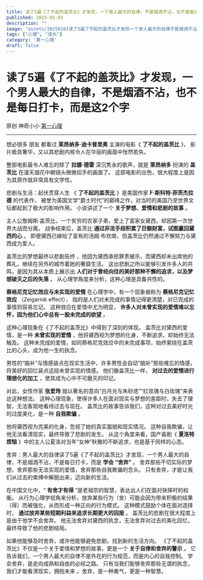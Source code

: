 ```yaml
---
title: 读了5遍《了不起的盖茨比》才发现，一个男人最大的自律，不是烟酒不沾，也不是每日打卡，而是这2个字
published: 2025-01-01
description: ""
image: "assets/20250101读了5遍了不起的盖茨比才发现一个男人最大的自律不是烟酒不沾也不是每日打卡而是这2个字.jpg"
tags: ["心理", "成长"]
category: '第一心理'
draft: false
---
```




#  读了5遍《了不起的盖茨比》才发现，一个男人最大的自律，不是烟酒不沾，也不是每日打卡，而是这2个字

原创  神奇小小  [ 第一心理 ](javascript:void\(0\);)

__ _ _ _ _

想必很多  朋友  都看过  **莱昂纳多·迪卡普里奥** 主演的电影《 **了不起的盖茨比** 》，
影片极具奢华，又以其悲剧内核令人在华丽的画面中怅然若失。


整部电影最令人难忘的除了 **拉娜·德雷** 深沉隽永的歌声，就是 **莱昂纳多** 扮演的 **盖茨比** 在漫天烟花中朝镜头微微招手的画面了。
这部电影的出色，很大程度上是因为其原作就非常具有文学性。

悲剧与生活：起伏贯穿人生 《 **了不起的盖茨比** 》是美国作家  **F·斯科特·菲茨杰拉德** 的代表作，
被誉为美国文学“爵士时代”的巅峰之作，对当时的美国乃至世界文坛都起到了极大的影响作用。  小说讲述了一个 **关于梦想、爱情和悲剧的故事** 。

主人公詹姆斯·盖茨比，一个贫穷的农家子弟，爱上了富家女黛西，却因第一次世界大战而分离。  战争结束后，盖茨比
**通过非法手段积累了巨额财富，试图赢回黛西的心** 。  即便黛西已嫁给了富有的汤姆·布坎南，但盖茨比仍然通过不懈努力与黛西成为爱人。

盖茨比的梦想最终以悲剧告终 ，他因为黛西承担罪责被杀，而黛西却未出席他的葬礼，继续在另外的城市着她的奢靡生活。
这出悲剧之所以能够引发许多人的共鸣，是因为其从本质上展示出  **人们对于曾经向往的美好那种不懈的追求，以及梦想破灭之后的失落** 。
从心理学角度来分析，这种心理是具备共性的。

**蔡格尼克记忆效应与未实现的爱情** 在心理学中，有一个现象被称为  **蔡格尼克记忆效应** （Zeigarnik effect），
指的是人们对未完成的事情记得更清楚，对已完成的事情则容易忘记。  这种效应在爱情中尤为明显，
**许多人对未曾实现的爱情难以忘怀，因为他们心中总有一股未完成的欲望** 。

这种心理现象在《了不起的盖茨比》中得到了深刻的体现。  盖茨比对黛西的爱情，是一种 **未曾实现的爱情**
，他将黛西视为梦想的化身，不断追求，却始终无法触及。  这种未完成的爱情，如同蔡格尼克效应中的未完成事项，始终萦绕在盖茨比的心头，成为他一生的执念。

 男性的“脑补”与情感装点在现实生活中，许多男性会自动“脑补”那些难忘的情感，将美好的回忆装点这段未曾实现的情感。
他们像盖茨比一样，  **对过去的爱情进行理想化的加工** ，使其成为心中不可磨灭的印记。

对此，女性作家 **张爱玲** 就以著名的意向“白月光与朱砂痣”“红玫瑰与白玫瑰”来表达这种想法。
这种心理现象，使得许多人在面对现实与梦想的差距时，失去了理智，无法客观地看待过去与现在。  盖茨比的故事告诉我们，这种对过去美好时光的过度美化，是一种
**自我欺骗** 。

他将黛西视为完美的化身，忽视了她的真实面貌和现实情况。  这种自我欺骗，让他无法看清现实，最终导致了悲剧的发生。
从这个角度来看，国产喜剧《 **夏洛特烦恼** 》中的主人公夏洛对当年“女神”秋雅的不断追求，也是基于同样的心态。

 舍弃：男人最大的自律读了5遍《了不起的盖茨比》才发现，一个男人最大的自律，不是烟酒不沾，不是每日打卡，而是  **学会**
**“舍弃”** 。  舍弃那些不切实际的梦想，舍弃那些无法实现的爱情，舍弃那些自我欺骗的念头。
只有舍弃，才能让我们从过去的束缚中解脱出来，迈向新的生活。


在中国文化中，“  **有舍才有得** ”是老祖宗的智慧，表达出人们在面对抉择时的权衡。
从行为心理学视角来分析，放弃某些行为（舍）可能会因为带来积极的结果（得）而被强化，从而形成一种正向的行为模式。  这种模式鼓励个体在面对选择时，
**通过放弃某些短期利益来追求长期更大的回报** 。  盖茨比的悲剧在很大程度上是由于他学不会舍弃。
他无法舍弃对黛西的执念，无法舍弃对过去的美化回忆，最终导致了他的悲剧结局。


如果他能够及时舍弃，或许他能够避免悲剧，找到新的生活方向。  《了不起的盖茨比》不仅是一个关于爱情和梦想的故事，更是一个  **关于自律和舍弃的警示** 。  它告诉我们，一个男人最大的自律不是外在的行为规范，而是内心的自我控制。  学会舍弃，是走向成熟和自由的必经之路。  只有当我们能够舍弃那些无谓的执念，我们才能看清现实，拥抱未来 。舍弃，是一种勇气，更是一种智慧。 

